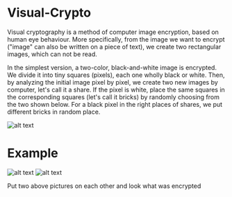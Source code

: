<h1> Visual-Crypto </h1>

Visual cryptography is a method of computer image encryption, based on human eye behaviour.
More specifically, from the image we want to encrypt ("image" can also be written on a piece of text),
we create two rectangular images, which can not be read.


In the simplest version, a two-color, black-and-white image is encrypted.
We divide it into tiny squares (pixels), each one wholly black or white.
Then, by analyzing the initial image pixel by pixel, we create two new images by computer,
let's call it a share. If the pixel is white, place the same squares in the corresponding squares (let's call it bricks)
by randomly choosing from the two shown below.
For a black pixel in the right places of shares, we put different bricks in random place.

![alt text](http://www.deltami.edu.pl/temat/matematyka/zastosowania/2012/06/30/1207jaszu2_thumb_350px.png)

<h1> Example </h1>

![alt text](http://www.deltami.edu.pl/temat/matematyka/zastosowania/2012/06/30/jas1_thumb_350px.png)
![alt text](http://www.deltami.edu.pl/temat/matematyka/zastosowania/2012/06/30/jas2_thumb_350px.png)

Put two above pictures on each other and look what was encrypted
